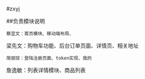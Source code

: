 #zxyj

##负责模块说明
```
蔡显文：首页模块、移动端布局、
```
梁先文：购物车功能、后台订单页面、详情页、相关地址
```
简丽琼：登陆注册页面、token实现、我的
```
詹逸敏：列表详情模块、商品列表
```
